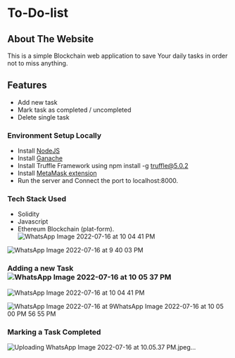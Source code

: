 # To-Do-list

## About The Website
This is a simple Blockchain web application to save Your daily tasks in order not to miss anything.

## Features

* Add new task
* Mark task as completed / uncompleted
* Delete single task

### Environment Setup Locally

* Install [NodeJS](https://nodejs.org/en/)
* Install [Ganache](https://trufflesuite.com/ganache/)
* Install Truffle Framework using npm install -g truffle@5.0.2
* Install [MetaMask extension](https://metamask.io/)
* Run the server and Connect the port to localhost:8000.

### Tech Stack Used
* Solidity
* Javascript
* Ethereum Blockchain (plat-form).
![WhatsApp Image 2022-07-16 at 10 04 41 PM](https://user-images.githubusercontent.com/95144222/179366452-5654d814-740f-4574-8bc5-3c696b113e0b.jpeg)

![WhatsApp Image 2022-07-16 at 9 40 03 PM](https://user-images.githubusercontent.com/95144222/179362938-3cfed3d8-678c-41ce-b6f3-2f66bde5278e.jpeg)

### Adding a new Task![WhatsApp Image 2022-07-16 at 10 05 37 PM](https://user-images.githubusercontent.com/95144222/179366566-d6811b8e-a1b0-4c84-9044-8c9abe61f71b.jpeg)

![WhatsApp Image 2022-07-16 at 10 04 41 PM](https://user-images.githubusercontent.com/95144222/179366503-81571a04-ada8-498d-b5f2-3c32e9e6f335.jpeg)

![WhatsApp Image 2022-07-16 at 9![WhatsApp Image 2022-07-16 at 10 05 00 PM](https://user-images.githubusercontent.com/95144222/179366511-d18e0990-314e-4cd8-9edb-6bfee145a0fa.jpeg)
 56 55 PM](https://user-images.githubusercontent.com/95144222/179366499-e987456e-0cd8-430f-8b7f-366df2d0a519.jpeg)

### Marking a Task Completed


![Uploading WhatsApp Image 2022-07-16 at 10.05.37 PM.jpeg…]()


